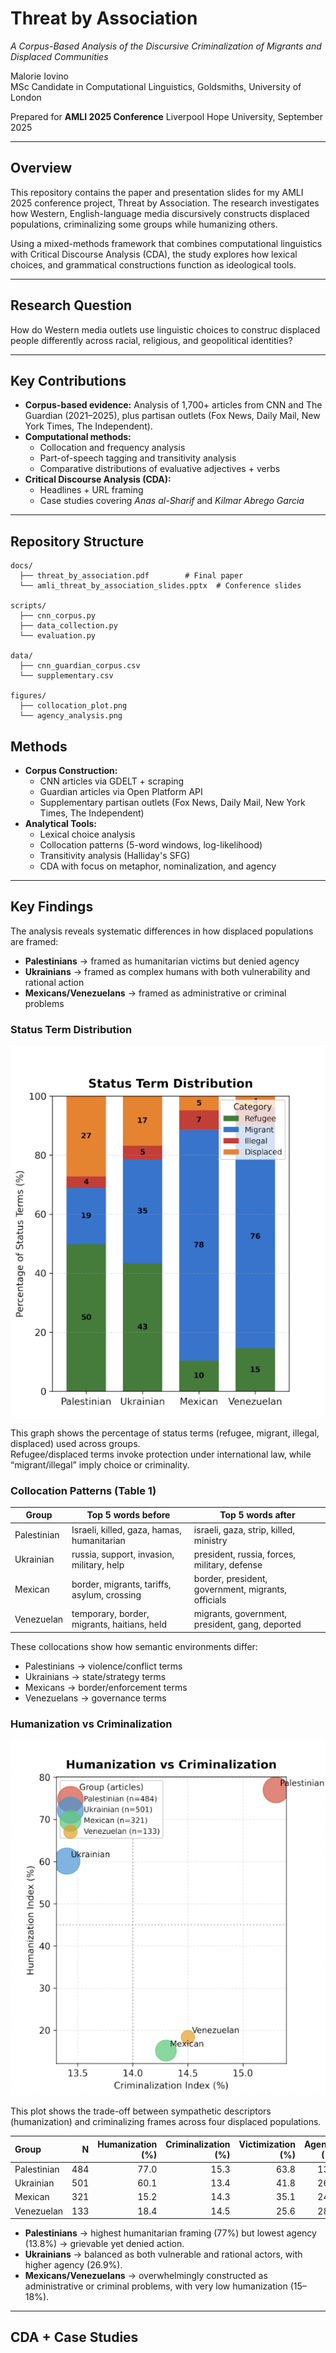 # Threat by Association
*A Corpus-Based Analysis of the Discursive Criminalization of Migrants and Displaced Communities*  

Malorie Iovino  
MSc Candidate in Computational Linguistics, Goldsmiths, University of London  

Prepared for **AMLI 2025 Conference**
Liverpool Hope University, September 2025

---

##  Overview
This repository contains the paper and presentation slides for my AMLI 2025 conference project, Threat by Association. The research investigates how Western, English-language media discursively constructs displaced populations, criminalizing some groups while humanizing others.

Using a mixed-methods framework that combines computational linguistics with Critical Discourse Analysis (CDA), the study explores how lexical choices, and grammatical constructions function as ideological tools. 

---

## Research Question 
How do Western media outlets use linguistic choices to construc displaced people differently across racial, religious, and geopolitical identities?

---

## Key Contributions 
- **Corpus-based evidence:** Analysis of 1,700+ articles from CNN and The Guardian (2021–2025), plus partisan outlets (Fox News, Daily Mail, New York Times, The Independent).
- **Computational methods:**
  - Collocation and frequency analysis
  - Part-of-speech tagging and transitivity analysis
  - Comparative distributions of evaluative adjectives + verbs
- **Critical Discourse Analysis (CDA):**
  - Headlines + URL framing
  - Case studies covering *Anas al-Sharif* and *Kilmar Abrego Garcia*

---

##  Repository Structure
```plaintext
docs/
  ├── threat_by_association.pdf        # Final paper
  └── amli_threat_by_association_slides.pptx  # Conference slides

scripts/
  ├── cnn_corpus.py
  ├── data_collection.py
  └── evaluation.py

data/
  ├── cnn_guardian_corpus.csv
  └── supplementary.csv

figures/
  ├── collocation_plot.png
  └── agency_analysis.png
```
## Methods
- **Corpus Construction:**
  - CNN articles via GDELT + scraping
  - Guardian articles via Open Platform API
  - Supplementary partisan outlets (Fox News, Daily Mail, New York Times, The Independent)
- **Analytical Tools:**
  - Lexical choice analysis
  - Collocation patterns (5-word windows, log-likelihood)
  - Transitivity analysis (Halliday's SFG)
  - CDA with focus on metaphor, nominalization, and agency
    
---
## Key Findings 
The analysis reveals systematic differences in how displaced populations are framed:  

- **Palestinians** → framed as humanitarian victims but denied agency  
- **Ukrainians** → framed as complex humans with both vulnerability and rational action  
- **Mexicans/Venezuelans** → framed as administrative or criminal problems  

### Status Term Distribution  
![Status Term Distribution](figures/status_distribution.png)  

This graph shows the percentage of status terms (refugee, migrant, illegal, displaced) used across groups.  
Refugee/displaced terms invoke protection under international law, while “migrant/illegal” imply choice or criminality.  

### Collocation Patterns (Table 1)  

| Group       | Top 5 words before       | Top 5 words after       |
|-------------|--------------------------|-------------------------|
| Palestinian | Israeli, killed, gaza, hamas, humanitarian | israeli, gaza, strip, killed, ministry |
| Ukrainian   | russia, support, invasion, military, help   | president, russia, forces, military, defense |
| Mexican     | border, migrants, tariffs, asylum, crossing | border, president, government, migrants, officials |
| Venezuelan  | temporary, border, migrants, haitians, held | migrants, government, president, gang, deported |

These collocations show how semantic environments differ:  
- Palestinians → violence/conflict terms  
- Ukrainians → state/strategy terms  
- Mexicans → border/enforcement terms  
- Venezuelans → governance terms

### Humanization vs Criminalization  

![Humanization vs Criminalization](figures/criminal_index.png)  

This plot shows the trade-off between sympathetic descriptors (humanization) and criminalizing frames across four displaced populations.  


| Group       |   N |   Humanization (%) |   Criminalization (%) |   Victimization (%) |   Agency (%) |
|:------------|----:|-------------------:|----------------------:|--------------------:|-------------:|
| Palestinian | 484 |               77.0 |                  15.3 |                63.8 |         13.8 |
| Ukrainian   | 501 |               60.1 |                  13.4 |                41.8 |         26.9 |
| Mexican     | 321 |               15.2 |                  14.3 |                35.1 |         24.6 |
| Venezuelan  | 133 |               18.4 |                  14.5 |                25.6 |         28.2 |

- **Palestinians** → highest humanitarian framing (77%) but lowest agency (13.8%) → grievable yet denied action.  
- **Ukrainians** → balanced as both vulnerable and rational actors, with higher agency (26.9%).  
- **Mexicans/Venezuelans** → overwhelmingly constructed as administrative or criminal problems, with very low humanization (15–18%).

--- 

## CDA + Case Studies 

